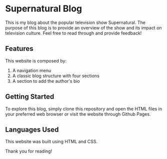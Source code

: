 # Supernatural Blog
This is my blog about the popular television show Supernatural. The purpose of this blog is to provide an overview of the show and its impact on television culture. 
Feel free to read through and provide feedback!

## Features
This website is composed by:

1. A navigation menu
2. A classic blog structure with four sections
3. A section to add the author's bio

## Getting Started
To explore this blog, simply clone this repository and open the HTML files in your preferred web browser or visit the website through Github Pages.

## Languages Used
This website was built using HTML and CSS.


Thank you for reading!